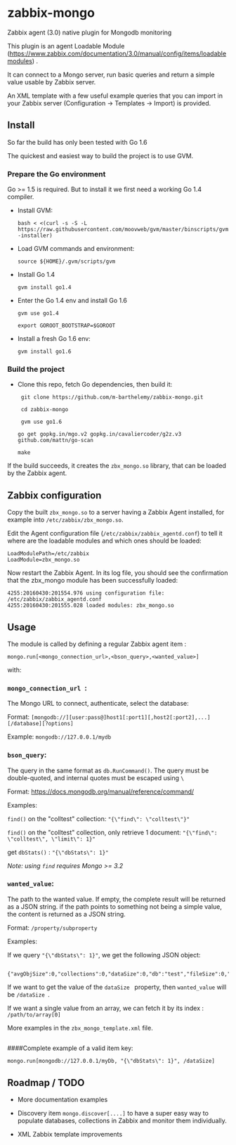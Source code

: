 # zabbix-mongo
Zabbix agent (3.0) native plugin for Mongodb monitoring

This plugin is an agent Loadable Module (https://www.zabbix.com/documentation/3.0/manual/config/items/loadablemodules) .

It can connect to a Mongo server, run basic queries and return a simple value usable by Zabbix server.

An XML template with a few useful example queries that you can import in your Zabbix server (Configuration -> Templates -> Import) is provided.



## Install

So far the build has only been tested with Go 1.6

The quickest and easiest way to build the project is to use GVM.

### Prepare the Go environment
Go >= 1.5 is required. But to install it we first need a working Go 1.4 compiler.


 - Install GVM:

   `bash < <(curl -s -S -L https://raw.githubusercontent.com/moovweb/gvm/master/binscripts/gvm-installer)`

 - Load GVM commands and environment:

   `source ${HOME}/.gvm/scripts/gvm`

 - Install Go 1.4

   `gvm install go1.4`

 - Enter the Go 1.4 env and install Go 1.6

   `gvm use go1.4`

    `export GOROOT_BOOTSTRAP=$GOROOT`

 - Install a fresh Go 1.6 env:

   `gvm install go1.6`
   

### Build the project
 
 - Clone this repo, fetch Go dependencies, then build it:

   ` git clone https://github.com/m-barthelemy/zabbix-mongo.git`

   ` cd zabbix-mongo`

   ` gvm use go1.6`

   `go get gopkg.in/mgo.v2 gopkg.in/cavaliercoder/g2z.v3 github.com/mattn/go-scan`

   `make`


If the build succeeds, it creates the `zbx_mongo.so` library, that can be loaded by the Zabbix agent.


## Zabbix configuration

Copy the built `zbx_mongo.so` to a server having a Zabbix Agent installed, for example into `/etc/zabbix/zbx_mongo.so`.

Edit the Agent configuration file (`/etc/zabbix/zabbix_agentd.conf`) to tell it where are the loadable modules and which ones should be loaded:

    LoadModulePath=/etc/zabbix
    LoadModule=zbx_mongo.so

Now restart the Zabbix Agent. In its log file, you should see the confirmation that the zbx_mongo module has been successfully loaded:

    4255:20160430:201554.976 using configuration file: /etc/zabbix/zabbix_agentd.conf
    4255:20160430:201555.028 loaded modules: zbx_mongo.so


## Usage

The module is called by defining a regular Zabbix agent item :

`mongo.run[<mongo_connection_url>,<bson_query>,<wanted_value>]`

with:


### `mongo_connection_url `:

The Mongo URL to connect, authenticate, select the database:

 Format: `[mongodb://][user:pass@]host1[:port1][,host2[:port2],...][/database][?options]`

 Example: `mongodb://127.0.0.1/mydb`
 



### `bson_query`: 

The query in the same format as `db.RunCommand()`. The query must be double-quoted, and internal quotes must be escaped using `\`
 
 Format: https://docs.mongodb.org/manual/reference/command/

 Examples:

`find()` on the "colltest" collection: `"{\"find\": \"colltest\"}"`

`find()` on the "colltest" collection, only retrieve 1 document: `"{\"find\": \"colltest\", \"limit\": 1}"`

get `dbStats()` : `"{\"dbStats\": 1}"`

_Note: using `find` requires Mongo >= 3.2_

 


### `wanted_value`:

The path to the wanted value. If empty, the complete result will be returned as a JSON string. if the path points to something not being a simple value, the content is returned as a JSON string.

 Format: `/property/subproperty`
 
 Examples:
 
 If we query `"{\"dbStats\": 1}"`, we get the following JSON object:
 
     {"avgObjSize":0,"collections":0,"dataSize":0,"db":"test","fileSize":0,"indexSize":0,"indexes":0,"numExtents":0,"objects":0,"ok":1,"storageSize":0}

 If we want to get the value of the `dataSize ` property, then `wanted_value` will be `/dataSize `.

 If we want a single value from an array, we can fetch it by its index : `/path/to/array[0]`

 More examples in the `zbx_mongo_template.xml` file.

## 


####Complete example of a valid item key:

`mongo.run[mongodb://127.0.0.1/myDb, "{\"dbStats\": 1}", /dataSize]`


## Roadmap / TODO
 
 - More documentation examples

 - Discovery item `mongo.discover[....]` to have a super easy way to populate databases, collections in Zabbix and monitor them individually.

 - XML Zabbix template improvements
 
